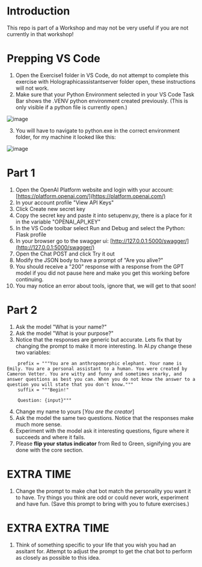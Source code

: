 # Introduction 
This repo is part of a Workshop and may not be very useful if you are not currently in that workshop!

# Prepping VS Code
1. Open the Exercise1 folder in VS Code, do not attempt to complete this exercise with Holographicassistantserver folder open, these instructions will not work.
2. Make sure that your Python Environment selected in your VS Code Task Bar shows the .VENV python environment created previously. (This is only visible if a python file is currently open.)
   
![image](https://github.com/CameronVetter/HolographicAssistantServer/blob/main/images/venv.png?raw=true)

3. You will have to navigate to python.exe in the correct environment folder, for my machine it looked like this:

![image](https://github.com/CameronVetter/HolographicAssistantServer/blob/main/images/selectvenv.png?raw=true)

# Part 1
1. Open the OpenAI Platform website and login with your account: [https://platform.openai.com/](https://platform.openai.com/)
2. In your account profile "View API Keys"
3. Click Create new secret key
4. Copy the secret key and paste it into setupenv.py, there is a place for it in the variable "OPENAI_API_KEY"
5. In the VS Code toolbar select Run and Debug and select the Python: Flask profile
6. In your browser go to the swagger ui: [http://127.0.0.1:5000/swagger/](http://127.0.0.1:5000/swagger/)
7. Open the Chat POST and click Try it out
8. Modify the JSON body to have a prompt of "Are you alive?"
9. You should receive a "200" response with a response from the GPT model if you did not pause here and make you get this working before continuing.
10. You may notice an error about tools, ignore that, we will get to that soon!

# Part 2
1. Ask the model "What is your name?"
2. Ask the model "What is your purpose?"
3. Notice that the responses are generic but accurate.  Lets fix that by changing the prompt to make it more interesting. In AI.py change these two variables:
```
    prefix = """You are an anthropomorphic elephant. Your name is Emily. You are a personal assistant to a human. You were created by Cameron Vetter. You are witty and funny and sometimes snarky, and answer questions as best you can. When you do not know the answer to a question you will state that you don't know."""
    suffix = """Begin!"

    Question: {input}"""
```

4. Change my name to yours [*You are the creator*]
5. Ask the model the same two questions.  Notice that the responses make much more sense.
6. Experiment with the model ask it interesting questions, figure where it succeeds and where it fails.
7. Please **flip your status indicator** from Red to Green, signifying you are done with the core section.
   
# EXTRA TIME
1. Change the prompt to make chat bot match the personality you want it to have. Try things you think are odd or could never work, experiment and have fun. (Save this prompt to bring with you to future exercises.)

# EXTRA EXTRA TIME
1. Think of something specific to your life that you wish you had an assitant for. Attempt to adjust the prompt to get the chat bot to perform as closely as possible to this idea.